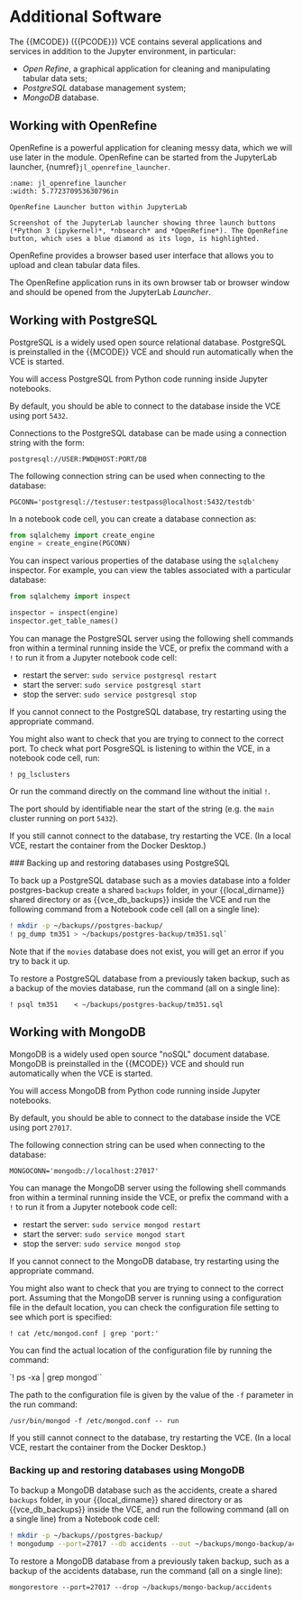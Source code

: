 # Additional Software

The {{MCODE}} ({{PCODE}}) VCE contains several applications and services in addition to the Jupyter environment, in particular:

- *Open Refine*, a graphical application for cleaning and manipulating tabular data sets;
- *PostgreSQL* database management system;
- *MongoDB* database.

## Working with OpenRefine

OpenRefine is a powerful application for cleaning messy data, which we will use later in the module. OpenRefine can be started from the JupyterLab launcher, {numref}`jl_openrefine_launcher`.

```{figure} md_assets/media/jl_openrefine_launcher.png
:name: jl_openrefine_launcher
:width: 5.772370953630796in

OpenRefine Launcher button within JupyterLab

Screenshot of the JupyterLab launcher showing three launch buttons (*Python 3 (ipykernel)*, *nbsearch* and *OpenRefine*). The OpenRefine button, which uses a blue diamond as its logo, is highlighted.

```

OpenRefine provides a browser based user interface that allows you to upload and clean tabular data files.

The OpenRefine application runs in its own browser tab or browser window and should be opened from the JupyterLab *Launcher*.

## Working with PostgreSQL

PostgreSQL is a widely used open source relational database. PostgreSQL is preinstalled in the {{MCODE}} VCE and should run automatically when the VCE is started.

You will access PostgreSQL from Python code running inside Jupyter notebooks.

By default, you should be able to connect to the database inside the VCE using port `5432`.

Connections to the PostgreSQL database can be made using a connection string with the form:

`postgresql://USER:PWD@HOST:PORT/DB`

The following connection string can be used when connecting to the database:

`PGCONN='postgresql://testuser:testpass@localhost:5432/testdb'`

In a notebook code cell, you can create a database connection as:

```python
from sqlalchemy import create_engine
engine = create_engine(PGCONN)
```

You can inspect various properties of the database using the `sqlalchemy` inspector. For example, you can view the tables associated with a particular database:

```python
from sqlalchemy import inspect

inspector = inspect(engine)
inspector.get_table_names()
```

You can manage the PostgreSQL server using the following shell commands fron within a terminal running inside the VCE, or prefix the command with a `!` to run it from a Jupyter notebook code cell:

- restart the server: `sudo service postgresql restart`
- start the server: `sudo service postgresql start`
- stop the server: `sudo service postgresql stop`

If you cannot connect to the PostgreSQL database, try restarting using the appropriate command.

You might also want to check that you are trying to connect to the correct port. To check what port PosgreSQL is listening to within the VCE, in a notebook code cell, run:

`! pg_lsclusters`

Or run the command directly on the command line without the initial `!`.

The port should by identifiable near the start of the string (e.g. the `main` cluster running on port `5432`).

If you still cannot connect to the database, try restarting the VCE. (In a local VCE, restart the container from the Docker Desktop.)

### Backing up and restoring databases using PostgreSQL

To back up a PostgreSQL database such as a movies database into a folder postgres-backup create a shared `backups` folder, in your {{local_dirname}} shared directory or as {{vce_db_backups}} inside the VCE and run the following command from a Notebook code cell (all on a single line):

```bash
! mkdir -p ~/backups//postgres-backup/
! pg_dump tm351 > ~/backups/postgres-backup/tm351.sql`
```

Note that if the `movies` database does not exist, you will get an error if you try to back it up.

To restore a PostgreSQL database from a previously taken backup, such as a backup of the movies database, run the command (all on a single line):

`! psql tm351    < ~/backups/postgres-backup/tm351.sql`

## Working with MongoDB

MongoDB is a widely used open source "noSQL" document database. MongoDB is preinstalled in the {{MCODE}} VCE and should run automatically when the VCE is started.

You will access MongoDB from Python code running inside Jupyter notebooks.

By default, you should be able to connect to the database inside the VCE using port `27017`.

The following connection string can be used when connecting to the database:

`MONGOCONN='mongodb://localhost:27017'`

You can manage the MongoDB server using the following shell commands fron within a terminal running inside the VCE, or prefix the command with a `!` to run it from a Jupyter notebook code cell:

- restart the server: `sudo service mongod restart`
- start the server: `sudo service mongod start`
- stop the server: `sudo service mongod stop`

If you cannot connect to the MongoDB database, try restarting using the appropriate command.

You might also want to check that you are trying to connect to the correct port. Assuming that the MongoDB server is running using a configuration file in the default location, you can check the configuration file setting to see which port is specified:

`! cat /etc/mongod.conf | grep 'port:'`

You can find the actual location of the configuration file by running the command:

`! ps -xa | grep mongod``

The path to the configuration file is given by the value of the `-f` parameter in the run command:

`/usr/bin/mongod -f /etc/mongod.conf -- run`

If you still cannot connect to the database, try restarting the VCE. (In a local VCE, restart the container from the Docker Desktop.)

### Backing up and restoring databases using MongoDB

To backup a MongoDB database such as the accidents, create a shared `backups` folder, in your {{local_dirname}} shared directory or as {{vce_db_backups}} inside the VCE, and run the following command (all on a single line) from a Notebook code cell:

```bash
! mkdir -p ~/backups//postgres-backup/
! mongodump --port=27017 --db accidents --out ~/backups/mongo-backup/accidents
```

To restore a MongoDB database from a previously taken backup, such as a backup of the accidents database, run the command (all on a single line):

`mongorestore --port=27017 --drop ~/backups/mongo-backup/accidents`
